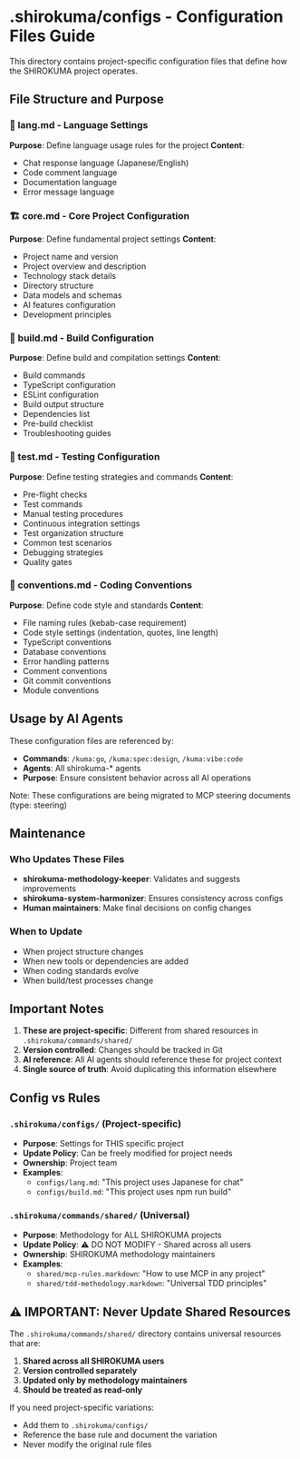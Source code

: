 # .shirokuma/configs - Configuration Files Guide

This directory contains project-specific configuration files that define how the SHIROKUMA project operates.

## File Structure and Purpose

### 📝 lang.md - Language Settings
**Purpose**: Define language usage rules for the project
**Content**:
- Chat response language (Japanese/English)
- Code comment language
- Documentation language
- Error message language

### 🏗️ core.md - Core Project Configuration
**Purpose**: Define fundamental project settings
**Content**:
- Project name and version
- Project overview and description
- Technology stack details
- Directory structure
- Data models and schemas
- AI features configuration
- Development principles

### 🔨 build.md - Build Configuration
**Purpose**: Define build and compilation settings
**Content**:
- Build commands
- TypeScript configuration
- ESLint configuration
- Build output structure
- Dependencies list
- Pre-build checklist
- Troubleshooting guides

### 🧪 test.md - Testing Configuration
**Purpose**: Define testing strategies and commands
**Content**:
- Pre-flight checks
- Test commands
- Manual testing procedures
- Continuous integration settings
- Test organization structure
- Common test scenarios
- Debugging strategies
- Quality gates

### 📐 conventions.md - Coding Conventions
**Purpose**: Define code style and standards
**Content**:
- File naming rules (kebab-case requirement)
- Code style settings (indentation, quotes, line length)
- TypeScript conventions
- Database conventions
- Error handling patterns
- Comment conventions
- Git commit conventions
- Module conventions

## Usage by AI Agents

These configuration files are referenced by:
- **Commands**: `/kuma:go`, `/kuma:spec:design`, `/kuma:vibe:code`
- **Agents**: All shirokuma-* agents
- **Purpose**: Ensure consistent behavior across all AI operations

Note: These configurations are being migrated to MCP steering documents (type: steering)

## Maintenance

### Who Updates These Files
- **shirokuma-methodology-keeper**: Validates and suggests improvements
- **shirokuma-system-harmonizer**: Ensures consistency across configs
- **Human maintainers**: Make final decisions on config changes

### When to Update
- When project structure changes
- When new tools or dependencies are added
- When coding standards evolve
- When build/test processes change

## Important Notes

1. **These are project-specific**: Different from shared resources in `.shirokuma/commands/shared/`
2. **Version controlled**: Changes should be tracked in Git
3. **AI reference**: All AI agents should reference these for project context
4. **Single source of truth**: Avoid duplicating this information elsewhere

## Config vs Rules

### `.shirokuma/configs/` (Project-specific)
- **Purpose**: Settings for THIS specific project
- **Update Policy**: Can be freely modified for project needs
- **Ownership**: Project team
- **Examples**: 
  - `configs/lang.md`: "This project uses Japanese for chat"
  - `configs/build.md`: "This project uses npm run build"

### `.shirokuma/commands/shared/` (Universal)
- **Purpose**: Methodology for ALL SHIROKUMA projects
- **Update Policy**: ⚠️ DO NOT MODIFY - Shared across all users
- **Ownership**: SHIROKUMA methodology maintainers
- **Examples**:
  - `shared/mcp-rules.markdown`: "How to use MCP in any project"
  - `shared/tdd-methodology.markdown`: "Universal TDD principles"

## ⚠️ IMPORTANT: Never Update Shared Resources

The `.shirokuma/commands/shared/` directory contains universal resources that are:
1. **Shared across all SHIROKUMA users**
2. **Version controlled separately**
3. **Updated only by methodology maintainers**
4. **Should be treated as read-only**

If you need project-specific variations:
- Add them to `.shirokuma/configs/`
- Reference the base rule and document the variation
- Never modify the original rule files